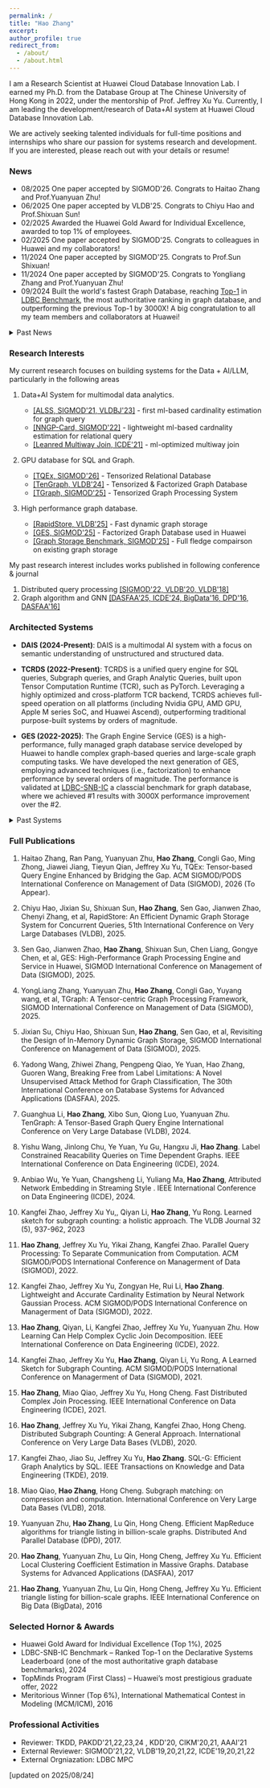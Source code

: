 ```yaml
---
permalink: /
title: "Hao Zhang"
excerpt:
author_profile: true
redirect_from: 
  - /about/
  - /about.html
---
```


I am a Research Scientist at Huawei Cloud Database Innovation Lab. I earned my Ph.D. from the Database Group at The Chinese University of Hong Kong in 2022, under the mentorship of Prof. Jeffrey Xu Yu. Currently, I am leading the development/research of Data+AI system at Huawei Cloud Database Innovation Lab.

We are actively seeking talented individuals for full-time positions and internships who share our passion for systems research and development. If you are interested, please reach out with your details or resume!

### News
- 08/2025 One paper accepted by SIGMOD'26. Congrats to Haitao Zhang and Prof.Yuanyuan Zhu!
- 06/2025 One paper accepted by VLDB'25. Congrats to Chiyu Hao and Prof.Shixuan Sun!
- 02/2025 Awarded the Huawei Gold Award for Individual Excellence, awarded to top 1% of employees.
- 02/2025 One paper accepted by SIGMOD'25. Congrats to colleagues in Huawei and my collaborators!
- 11/2024 One paper accepted by SIGMOD'25. Congrats to Prof.Sun Shixuan!
- 11/2024 One paper accepted by SIGMOD'25. Congrats to Yongliang Zhang and Prof.Yuanyuan Zhu!
- 09/2024 Built the world's fastest Graph Database, reaching [Top-1](https://ldbcouncil.org/benchmarks/snb/LDBC_SNB_I_20240916_SF30-100-300_huawei.pdf) in [LDBC Benchmark](https://ldbcouncil.org/benchmarks/snb-interactive/), the most authoritative ranking in graph database, and outperforming the previous Top-1 by 3000X! A big congratulation to all my team members and collaborators at Huawei!

<details>
<summary>Past News</summary>


  - 06/2024 One paper accepted by VLDB'24 Research Track. Congrats to Guanghua Li and my collaborators!
  - 06/2024 Join Linked Data Benchmark Council (LDBC) as MPC member on behalf of Huawei Cloud!
  - 10/2023 Two paper accepted by ICDE'24 Research Track!
  - 05/2023 One paper accepted by The VLDB Journal!
  - 10/2022 Join Huawei Cloud Database Innovation Lab!


</details>

### Research Interests

My current research focuses on building systems for the Data + AI/LLM, particularly in the following areas

1. Data+AI System for multimodal data analytics.
   * [\[ALSS, SIGMOD'21, VLDBJ'23\]]() - first ml-based cardinality estimation for graph query
   * [\[NNGP-Card, SIGMOD'22\]]() - lightweight ml-based cardnality estimation for relational query
   * [\[Leanred Multiway Join, ICDE'21\]]() - ml-optimized multiway join

2. GPU database for SQL and Graph.
   * [\[TQEx, SIGMOD'26\]]() - Tensorized Relational Database
   * [\[TenGraph, VLDB'24\]]() - Tensorized & Factorized Graph Database
   * [\[TGraph, SIGMOD'25\]]() - Tensorized Graph Processing System
   
3. High performance graph database.
   * [\[RapidStore, VLDB'25\]]() - Fast dynamic graph storage
   * [\[GES, SIGMOD'25\]]() - Factorized Graph Database used in Huawei
   * [\[Graph Storage Benchmark, SIGMOD'25\]]() - Full fledge compairson on existing graph storage

My past research interest includes works published in following conference & journal
1. Distributed query processing [\[SIGMOD'22, VLDB'20, VLDB'18\]]()
2. Graph algorithm and GNN [\[DASFAA'25, ICDE'24, BigData'16, DPD'16, DASFAA'16\]]()


### Architected Systems

* **DAIS (2024-Present)**: DAIS is a multimodal AI system with a focus on semantic understanding of unstructured and structured data. 
 
* **TCRDS (2022-Present)**: TCRDS is a unified query engine for SQL queries, Subgraph queries, and Graph Analytic Queries, built upon Tensor Computation Runtime (TCR), such as PyTorch. Leveraging a highly optimized and cross-platform TCR backend, TCRDS achieves full-speed operation on all platforms (including Nvidia GPU, AMD GPU, Apple M series SoC, and Huawei Ascend), outperforming traditional purpose-built systems by orders of magnitude.
    
* **GES (2022-2025)**: The Graph Engine Service (GES) is a high-performance, fully managed graph database service developed by Huawei to handle complex graph-based queries and large-scale graph computing tasks. We have developed the next generation of GES, employing advanced techniques (i.e., factorization) to enhance performance by several orders of magnitude. The performance is validated at [LDBC-SNB-IC](https://ldbcouncil.org/benchmarks/snb-interactive/) a classcial benchmark for graph database, where we achieved #1 results with 3000X performance improvement over the #2.

<details>

<summary>Past Systems</summary>

* **[SeccoSQL](https://github.com/H20Zhang/SeccoSQL) (2020-2022)**: SeccoSQL (Separate communication from computation) is an experimental distributed SQL engine on Spark designed for processing complex SQL/Graph queries. It explicitly decouples Relational Algebra (RA) operators into pure communication and computation operators. SeccoSQL can reorder operators at a finer granularity than existing SQL engines, enabling a greater search space of plans and further reducing communication costs.

* **[DISC](https://github.com/H20Zhang/DISC) (2018-2020)**: DISC is a specialized graph system on Spark for computing subgraph counts of arbitrary patterns and orbits in a relational manner. Unlike existing subgraph counting approaches that operate directly on graphs, DISC decomposes subgraph counting queries into a sequence of relational queries, enabling efficient execution.

* **[Crystal](https://github.com/H20Zhang/Crystal) (2016-2017)**: Crystal is a novel method for distributed subgraph matching on very large graphs. It differs from existing subgraph matching approaches by computing compressed results of subgraph matching directly, greatly reducing computation costs.

</details>

### Full Publications
1. Haitao Zhang, Ran Pang, Yuanyuan Zhu, **Hao Zhang**, Congli Gao, Ming Zhong, Jiawei Jiang, Tieyun
Qian, Jeffrey Xu Yu, TQEx: Tensor-based Query Engine Enhanced by Bridging the Gap. ACM SIGMOD/PODS
International Conference on Management of Data (SIGMOD), 2026 (To Appear).

1.  Chiyu Hao, Jixian Su, Shixuan Sun, **Hao Zhang**, Sen Gao, Jianwen Zhao, Chenyi Zhang, et al, RapidStore: An Efficient Dynamic Graph Storage System for Concurrent Queries, 51th International Conference on Very Large Databases (VLDB), 2025.

2.  Sen Gao, Jianwen Zhao, **Hao Zhang**, Shixuan Sun, Chen Liang, Gongye Chen, et al, GES: High-Performance Graph Processing Engine and Service in Huawei, SIGMOD International Conference on Management of Data (SIGMOD), 2025.

3.  YongLiang Zhang, Yuanyuan Zhu, **Hao Zhang**, Congli Gao, Yuyang wang, et al, TGraph: A Tensor-centric Graph Processing Framework, SIGMOD International Conference on Management of Data (SIGMOD), 2025.

4.  Jixian Su, Chiyu Hao, Shixuan Sun, **Hao Zhang**, Sen Gao, et al, Revisiting the Design of In-Memory Dynamic Graph Storage, SIGMOD International Conference on Management of Data (SIGMOD), 2025.

5.  Yadong Wang, Zhiwei Zhang, Pengpeng Qiao, Ye Yuan, Hao Zhang, Guoren Wang, Breaking Free from Label Limitations: A Novel Unsupervised Attack Method for Graph Classification, The 30th International Conference on Database Systems for Advanced Applications (DASFAA), 2025.

6.  Guanghua Li, **Hao Zhang**, Xibo Sun, Qiong Luo, Yuanyuan Zhu. TenGraph: A Tensor-Based Graph Query Engine International Conference on Very Large Database (VLDB), 2024.

7. Yishu Wang, Jinlong Chu, Ye Yuan, Yu Gu, Hangxu Ji, **Hao Zhang**. Label Constrained Reacability Queries on Time Dependent Graphs. IEEE International Conference on Data Engineering (ICDE), 2024.

8. Anbiao Wu, Ye Yuan, Changsheng Li, Yuliang Ma, **Hao Zhang**, Attributed Network Embedding in Streaming Style . IEEE International Conference on Data Engineering (ICDE), 2024.

9. Kangfei Zhao, Jeffrey Xu Yu,, Qiyan Li, **Hao Zhang**, Yu Rong. Learned sketch for subgraph counting: a holistic approach. The VLDB Journal 32 (5), 937-962, 2023

10. **Hao Zhang**, Jeffrey Xu Yu, Yikai Zhang, Kangfei Zhao. Parallel Query Processing: To Separate Communication from Computation. ACM SIGMOD/PODS International Conference on Managerment of Data (SIGMOD), 2022.

11. Kangfei Zhao, Jeffrey Xu Yu, Zongyan He, Rui Li, **Hao Zhang**. Lightweight and Accurate Cardinality Estimation by Neural Network Gaussian Process. ACM SIGMOD/PODS International Conference on Managerment of Data (SIGMOD), 2022.

12. **Hao Zhang**, Qiyan, Li, Kangfei Zhao, Jeffrey Xu Yu, Yuanyuan Zhu. How Learning Can Help Complex Cyclic Join Decomposition. IEEE International Conference on Data Engineering (ICDE), 2022.

13. Kangfei Zhao, Jeffrey Xu Yu, **Hao Zhang**, Qiyan Li, Yu Rong, A Learned Sketch for Subgraph Counting. ACM SIGMOD/PODS International Conference on Managerment of Data (SIGMOD), 2021.

14. **Hao Zhang**, Miao Qiao, Jeffrey Xu Yu, Hong Cheng. Fast Distributed Complex Join Processing. IEEE International Conference on Data Engineering (ICDE), 2021.

15. **Hao Zhang**, Jeffrey Xu Yu, Yikai Zhang, Kangfei Zhao, Hong Cheng. Distributed Subgraph Counting: A General Approach.  International Conference on Very Large Data Bases (VLDB), 2020.

16. Kangfei Zhao, Jiao Su, Jeffrey Xu Yu, **Hao Zhang**. SQL-G: Efficient Graph Analytics by SQL. IEEE Transactions on Knowledge and Data Engineering (TKDE), 2019.

17. Miao Qiao, **Hao Zhang**, Hong Cheng. Subgraph matching: on compression and computation. International Conference on Very Large Data Bases (VLDB), 2018.

18. Yuanyuan Zhu, **Hao Zhang**, Lu Qin, Hong Cheng. Efficient MapReduce algorithms for triangle listing in billion-scale graphs. Distributed And Parallel Database (DPD), 2017.

19. **Hao Zhang**, Yuanyuan Zhu, Lu Qin, Hong Cheng, Jeffrey Xu Yu. Efficient Local Clustering Coefficient Estimation in Massive Graphs. Database Systems for Advanced Applications (DASFAA), 2017

20.  **Hao Zhang**, Yuanyuan Zhu, Lu Qin, Hong Cheng, Jeffrey Xu Yu. Efficient triangle listing for billion-scale graphs. IEEE International Conference on Big Data (BigData), 2016


### Selected Hornor & Awards

*	Huawei Gold Award for Individual Excellence (Top 1%), 2025
*	LDBC-SNB-IC Benchmark – Ranked Top-1 on the Declarative Systems Leaderboard (one of the most authoritative graph database benchmarks), 2024
*	TopMinds Program (First Class) – Huawei’s most prestigious graduate offer, 2022
*	Meritorious Winner (Top 6%), International Mathematical Contest in Modeling (MCM/ICM), 2016

### Professional Activities

* Reviewer: TKDD, PAKDD'21,22,23,24 , KDD'20, CIKM'20,21, AAAI'21
* External Reviewer: SIGMOD'21,22, VLDB'19,20,21,22, ICDE'19,20,21,22
* External Orgniazation: LDBC MPC



[updated on 2025/08/24]








